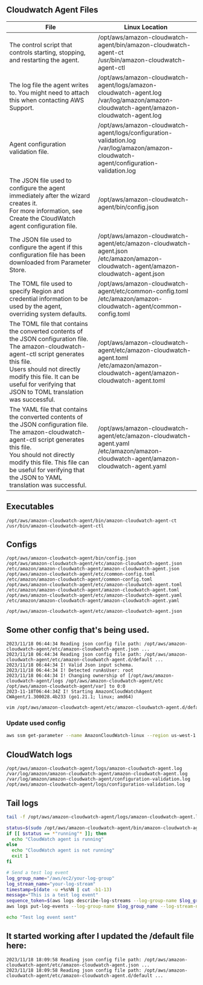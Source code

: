 ## Cloudwatch Agent Files

| File                                                                                                                                                                                                                                                                                         | Linux Location                                                                                                                                |
| -------------------------------------------------------------------------------------------------------------------------------------------------------------------------------------------------------------------------------------------------------------------------------------------- | --------------------------------------------------------------------------------------------------------------------------------------------- |
| The control script that controls starting, stopping, and restarting the agent.                                                                                                                                                                                                               | /opt/aws/amazon-cloudwatch-agent/bin/amazon-cloudwatch-agent-ct<br />/usr/bin/amazon-cloudwatch-agent-ctl                                     |
| The log file the agent writes to. You might need to attach this when contacting AWS Support.                                                                                                                                                                                                 | /opt/aws/amazon-cloudwatch-agent/logs/amazon-cloudwatch-agent.log <br />/var/log/amazon/amazon-cloudwatch-agent/amazon-cloudwatch-agent.log   |
| Agent configuration validation file.                                                                                                                                                                                                                                                         | /opt/aws/amazon-cloudwatch-agent/logs/configuration-validation.log <br />/var/log/amazon/amazon-cloudwatch-agent/configuration-validation.log |
| The JSON file used to configure the agent immediately after the wizard creates it. <br />For more information, see Create the CloudWatch agent configuration file.                                                                                                                           | /opt/aws/amazon-cloudwatch-agent/bin/config.json                                                                                              |
| The JSON file used to configure the agent if this configuration file has been <br />downloaded from Parameter Store.                                                                                                                                                                         | /opt/aws/amazon-cloudwatch-agent/etc/amazon-cloudwatch-agent.json <br />/etc/amazon/amazon-cloudwatch-agent/amazon-cloudwatch-agent.json      |
| The TOML file used to specify Region and credential information to be used by the agent,<br />overriding system defaults.                                                                                                                                                                    | /opt/aws/amazon-cloudwatch-agent/etc/common-config.toml <br /> /etc/amazon/amazon-cloudwatch-agent/common-config.toml                         |
| The TOML file that contains the converted contents of the JSON configuration file. <br />The amazon-cloudwatch-agent-ctl script generates this file. <br />Users should not directly modify this file. It can be useful for verifying that JSON to TOML translation was successful.          | /opt/aws/amazon-cloudwatch-agent/etc/amazon-cloudwatch-agent.toml <br /> /etc/amazon/amazon-cloudwatch-agent/amazon-cloudwatch-agent.toml     |
| The YAML file that contains the converted contents of the JSON configuration file. <br />The amazon-cloudwatch-agent-ctl script generates this file. <br />You should not directly modify this file. This file can be useful for verifying that the JSON to YAML translation was successful. | /opt/aws/amazon-cloudwatch-agent/etc/amazon-cloudwatch-agent.yaml <br /> /etc/amazon/amazon-cloudwatch-agent/amazon-cloudwatch-agent.yaml     |

## Executables

```
/opt/aws/amazon-cloudwatch-agent/bin/amazon-cloudwatch-agent-ct
/usr/bin/amazon-cloudwatch-agent-ctl
```

## Configs

```
/opt/aws/amazon-cloudwatch-agent/bin/config.json
/opt/aws/amazon-cloudwatch-agent/etc/amazon-cloudwatch-agent.json
/etc/amazon/amazon-cloudwatch-agent/amazon-cloudwatch-agent.json
/opt/aws/amazon-cloudwatch-agent/etc/common-config.toml
/etc/amazon/amazon-cloudwatch-agent/common-config.toml
/opt/aws/amazon-cloudwatch-agent/etc/amazon-cloudwatch-agent.toml
/etc/amazon/amazon-cloudwatch-agent/amazon-cloudwatch-agent.toml
/opt/aws/amazon-cloudwatch-agent/etc/amazon-cloudwatch-agent.yaml
/etc/amazon/amazon-cloudwatch-agent/amazon-cloudwatch-agent.yaml

/opt/aws/amazon-cloudwatch-agent/etc/amazon-cloudwatch-agent.json
```

## Some other config that's being used.

``` log
2023/11/18 06:44:34 Reading json config file path: /opt/aws/amazon-cloudwatch-agent/etc/amazon-cloudwatch-agent.json ...
2023/11/18 06:44:34 Reading json config file path: /opt/aws/amazon-cloudwatch-agent/etc/amazon-cloudwatch-agent.d/default ...
2023/11/18 06:44:34 I! Valid Json input schema.
2023/11/18 06:44:34 I! Detected runAsUser: root
2023/11/18 06:44:34 I! Changing ownership of [/opt/aws/amazon-cloudwatch-agent/logs /opt/aws/amazon-cloudwatch-agent/etc /opt/aws/amazon-cloudwatch-agent/var] to 0:0
2023-11-18T06:44:34Z I! Starting AmazonCloudWatchAgent CWAgent/1.300028.4b233 (go1.21.1; linux; amd64)
```

``` sh
vim /opt/aws/amazon-cloudwatch-agent/etc/amazon-cloudwatch-agent.d/default
```

### Update used config

``` sh
aws ssm get-parameter --name AmazonCloudWatch-linux --region us-west-1 --query Parameter.Value --output text > /opt/aws/amazon-cloudwatch-agent/etc/amazon-cloudwatch-agent.json
```

## CloudWatch logs

```
/opt/aws/amazon-cloudwatch-agent/logs/amazon-cloudwatch-agent.log
/var/log/amazon/amazon-cloudwatch-agent/amazon-cloudwatch-agent.log
/var/log/amazon/amazon-cloudwatch-agent/configuration-validation.log
/opt/aws/amazon-cloudwatch-agent/logs/configuration-validation.log
```

## Tail logs 

```sh
tail -f /opt/aws/amazon-cloudwatch-agent/logs/amazon-cloudwatch-agent.log /var/log/amazon/amazon-cloudwatch-agent/amazon-cloudwatch-agent.log /var/log/amazon/amazon-cloudwatch-agent/configuration-validation.log /opt/aws/amazon-cloudwatch-agent/logs/configuration-validation.log
```

``` sh
status=$(sudo /opt/aws/amazon-cloudwatch-agent/bin/amazon-cloudwatch-agent-ctl -a status)
if [[ $status == *"running"* ]]; then
  echo "CloudWatch agent is running"
else
  echo "CloudWatch agent is not running"
  exit 1
fi

# Send a test log event
log_group_name="/aws/ec2/your-log-group"
log_stream_name="your-log-stream"
timestamp=$(date -u +%s%N | cut -b1-13)
message="This is a test log event"
sequence_token=$(aws logs describe-log-streams --log-group-name $log_group_name --log-stream-name-prefix $log_stream_name --query "logStreams[0].uploadSequenceToken" --output text)
aws logs put-log-events --log-group-name $log_group_name --log-stream-name $log_stream_name --log-events timestamp=$timestamp,message="$message" --sequence-token $sequence_token

echo "Test log event sent"
```

## It started working after I updated the /default file here:

```log
2023/11/18 18:09:58 Reading json config file path: /opt/aws/amazon-cloudwatch-agent/etc/amazon-cloudwatch-agent.json ...
2023/11/18 18:09:58 Reading json config file path: /opt/aws/amazon-cloudwatch-agent/etc/amazon-cloudwatch-agent.d/default ...
```